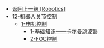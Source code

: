 - [返回上一级 [Robotics]](Robotics/)
- [12-机器人关节控制](Robotics/12-机器人关节控制/)
  - [1-电机控制](Robotics/12-机器人关节控制/1-电机控制/)
    - [1-基础知识——卡尔曼滤波器](Robotics/12-机器人关节控制/1-电机控制/1-基础知识——卡尔曼滤波器.md)
    - [2-FOC控制](Robotics/12-机器人关节控制/1-电机控制/2-FOC控制.md)
